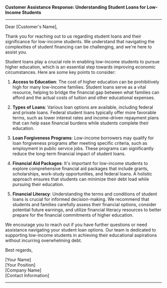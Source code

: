 **Customer Assistance Response: Understanding Student Loans for Low-Income Students**

---

Dear [Customer's Name],

Thank you for reaching out to us regarding student loans and their significance for low-income students. We understand that navigating the complexities of student financing can be challenging, and we're here to assist you. 

Student loans play a crucial role in enabling low-income students to pursue higher education, which is an essential step towards improving economic circumstances. Here are some key points to consider:

1. **Access to Education**: The cost of higher education can be prohibitively high for many low-income families. Student loans serve as a vital resource, helping to bridge the financial gap between what families can afford and the actual costs of tuition and other educational expenses.

2. **Types of Loans**: Various loan options are available, including federal and private loans. Federal student loans typically offer more favorable terms, such as lower interest rates and income-driven repayment plans that can help ease financial burdens while students complete their education.

3. **Loan Forgiveness Programs**: Low-income borrowers may qualify for loan forgiveness programs after meeting specific criteria, such as employment in public service jobs. These programs can significantly reduce the long-term financial impact of student loans.

4. **Financial Aid Packages**: It's important for low-income students to explore comprehensive financial aid packages that include grants, scholarships, work-study opportunities, and federal loans. A holistic approach ensures that students can minimize their debt load while pursuing their education.

5. **Financial Literacy**: Understanding the terms and conditions of student loans is crucial for informed decision-making. We recommend that students and families carefully assess their financial options, consider potential future earnings, and utilize financial literacy resources to better prepare for the financial commitments of higher education.

We encourage you to reach out if you have further questions or need assistance navigating your student loan options. Our team is dedicated to supporting low-income students in achieving their educational aspirations without incurring overwhelming debt.

Best regards,

[Your Name]  
[Your Position]  
[Company Name]  
[Contact Information]  

---